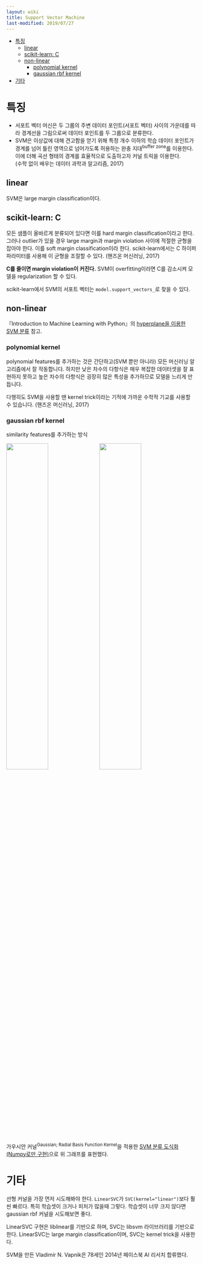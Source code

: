 ```yaml
---
layout: wiki 
title: Support Vector Machine
last-modified: 2019/07/27
---
```


<!-- TOC -->

- [특징](#특징)
    - [linear](#linear)
    - [scikit-learn: C](#scikit-learn-c)
    - [non-linear](#non-linear)
        - [polynomial kernel](#polynomial-kernel)
        - [gaussian rbf kernel](#gaussian-rbf-kernel)
- [기타](#기타)

<!-- /TOC -->

# 특징
- 서포트 벡터 머신은 두 그룹의 주변 데이터 포인트(서포트 벡터) 사이의 가운데를 따라 경계선을 그림으로써 데이터 포인트를 두 그룹으로 분류한다.
- SVM은 이상값에 대해 견고함을 얻기 위해 특정 개수 이하의 학습 데이터 포인트가 경계를 넘어 틀린 영역으로 넘어가도록 허용하는 완충 지대<sup>buffer zone</sup>를 이용한다. 이에 더해 곡선 형태의 경계를 효율적으로 도출하고자 커널 트릭을 이용한다.  
(수학 없이 배우는 데이터 과학과 알고리즘, 2017)

## linear
SVM은 large margin classification이다.

## scikit-learn: C
모든 샘플이 올바르게 분류되어 있다면 이를 hard margin classification이라고 한다. 그러나 outlier가 있을 경우 large margin과 margin violation 사이에 적절한 균형을 잡아야 한다. 이를 soft margin classification이라 한다. scikit-learn에서는 C 하이퍼파라미터를 사용해 이 균형을 조절할 수 있다. (핸즈온 머신러닝, 2017)

**C를 줄이면 margin violation이 커진다.** SVM이 overfitting이라면 C를 감소시켜 모델을 regularization 할 수 있다.

scikit-learn에서 SVM의 서포트 벡터는 `model.support_vectors_`로 찾을 수 있다.

## non-linear
『Introduction to Machine Learning with Python』의 [hyperplane을 이용한 SVM 분류](https://nbviewer.jupyter.org/github/likejazz/jupyter-notebooks/blob/master/support-vector-machine-explained.ipynb) 참고.

### polynomial kernel
polynomial features를 추가하는 것은 간단하고(SVM 뿐만 아니라) 모든 머신러닝 알고리즘에서 잘 작동합니다. 하지만 낮은 차수의 다항식은 매우 복잡한 데이터셋을 잘 표현하지 못하고 높은 차수의 다항식은 굉장히 많은 특성을 추가하므로 모델을 느리게 만듭니다.

다행히도 SVM을 사용할 땐 kernel trick이라는 기적에 가까운 수학적 기교를 사용할 수 있습니다. (핸즈온 머신러닝, 2017)

### gaussian rbf kernel
similarity features를 추가하는 방식

<img src="http://docs.likejazz.com/images/2017/svm1.png" width="47%" style="padding-right: 10px; float: left" /><img src="http://docs.likejazz.com/images/2017/svm2.png" width="47%" />

가우시안 커널<sup>Gaussian; Radial Basis Function Kernel</sup>을 적용한 [SVM 분류 도식화(Numpy로만 구현)](https://gist.github.com/mblondel/586753)으로 위 그래프를 표현했다.

# 기타
선형 커널을 가장 먼저 시도해봐야 한다. `LinearSVC`가 `SVC(kernel="linear")`보다 훨씬 빠르다. 특히 학습셋이 크거나 피처가 많을때 그렇다. 학습셋이 너무 크지 않다면 gaussian rbf 커널을 시도해보면 좋다.

LinearSVC 구현은 liblinear를 기반으로 하며, SVC는 libsvm 라이브러리를 기반으로 한다. LinearSVC는 large margin classification이며, SVC는 kernel trick을 사용한다.

SVM을 만든 Vladimir N. Vapnik은 78세인 2014년 페이스북 AI 리서치 합류했다.
